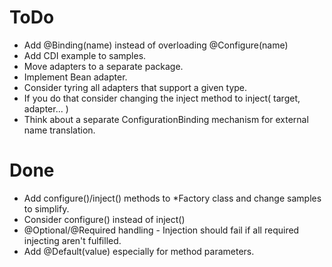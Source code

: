 ToDo
====
* Add @Binding(name) instead of overloading @Configure(name)
* Add CDI example to samples.
* Move adapters to a separate package.
* Implement Bean adapter.
* Consider tyring all adapters that support a given type.
* If you do that consider changing the inject method to inject( target, adapter... )
* Think about a separate ConfigurationBinding mechanism for external name translation.

Done
====
* Add configure()/inject() methods to *Factory class and change samples to simplify.
* Consider configure() instead of inject()
* @Optional/@Required handling - Injection should fail if all required injecting aren't fulfilled.
* Add @Default(value) especially for method parameters.
